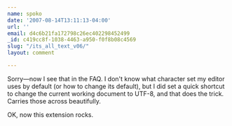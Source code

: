 ```yaml
---
name: spoko
date: '2007-08-14T13:11:13-04:00'
url: ''
email: d4c6b21fa172798c26ec402298452499
_id: c419cc8f-1038-4463-a950-f0f8b08c4569
slug: "/its_all_text_v06/"
layout: comment

---
```


Sorry—now I see that in the FAQ. I don't know what character set my editor uses by default (or how to change its default), but I did set a quick shortcut to change the current working document to UTF-8, and that does the trick. Carries those across beautifully.

OK, now this extension rocks.
